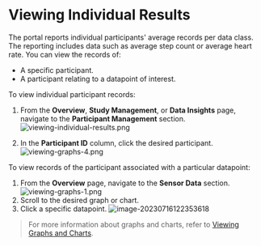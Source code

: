 
# Viewing Individual Results

The portal reports individual participants' average records per data class. The reporting includes data such as average step count or average heart rate. You can view the records of:

- A specific participant.
- A participant relating to a datapoint of interest.

To view individual participant records:

1. From the **Overview**, **Study Management**, or **Data Insights** page, navigate to the **Participant Management** section.
   ![viewing-individual-results.png](https://raw.githubusercontent.com/S-HealthStack/S-HealthStack.github.io/post-migrations-structure/docs/portal-guide/results-analysis/viewing-individual-results.assets/viewing-individual-results.png)
   
1. In the **Participant ID** column, click the desired participant.
   ![viewing-graphs-4.png](https://raw.githubusercontent.com/S-HealthStack/S-HealthStack.github.io/post-migrations-structure/docs/portal-guide/results-analysis/viewing-individual-results.assets/viewing-graphs-4.png)

To view records of the participant associated with a particular datapoint:

1. From the **Overview** page, navigate to the **Sensor Data** section.
   ![viewing-graphs-1.png](https://raw.githubusercontent.com/S-HealthStack/S-HealthStack.github.io/post-migrations-structure/docs/portal-guide/results-analysis/viewing-individual-results.assets/viewing-graphs-1.png)
2. Scroll to the desired graph or chart.
3. Click a specific datapoint.
   ![image-20230716122353618](https://raw.githubusercontent.com/S-HealthStack/S-HealthStack.github.io/post-migrations-structure/docs/portal-guide/results-analysis/viewing-individual-results.assets/image-20230716122353618.png)
> For more information about graphs and charts, refer to [Viewing Graphs and Charts](./viewing-graphs.md).